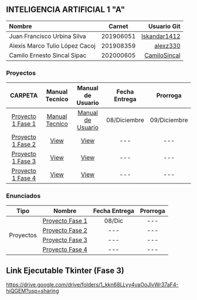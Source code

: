 ## INTELIGENCIA ARTIFICIAL 1 "A"

| Nombre | Carnet | Usuario Git |
| :------ | :-------: | -------: |
| Juan Francisco Urbina Silva  |   201906051   | [Iskandar1412](https://github.com/Iskandar1412) |
| Alexis Marco Tulio López Cacoj  |   201908359   | [alexz330](https://github.com/alexz330) |
| Camilo Ernesto Sincal Sipac | 202000605 | [CamiloSincal](https://github.com/CamiloSincal) |

### Proyectos

|     CARPETA     |   Manual Tecnico | Manual de Usuario  | Fecha Entrega | Prorroga |
| :-------------: | :----:           | :-----------:      | :------:      | :------: |
| [Proyecto 1 Fase 1](./Proyecto/Fase1/iaChat/) | [Manual Tecnico](./Documentacion/Practica/ManualTecnico.md) | [Manual de Usuario](./Documentacion/Practica/ManualUsuario.md) | 08/Diciembre |   09/Diciembre   |
| [Proyecto 1 Fase 2](./)            | [View](.) | [View](.) | --- |   ---   |
| [Proyecto 1 Fase 3](./)            | [View](.) | [View](.) | --- |   ---   |
| [Proyecto 1 Fase 4](./)            | [View](.) | [View](.) | --- |   ---   |

### Enunciados

<table>
    <thead>
        <tr>
            <th>Tipo</th>
            <th>Nombre</th>
            <th>Fecha Entrega</th>
            <th>Prorroga</th>
        </tr>
    </thead>
    <tbody>
        <tr>
            <td rowspan=4 align="center">Proyectos</td>
            <td rowspan=1 align="center"><a href="./Enunciados/[IA1]Fase1.pdf">Proyecto Fase 1</a></td>
            <td align="center">08/Dic</td>
            <td align="center">---</td>
        </tr>
        <tr>
            <td rowspan=1 align="center"><a href="./Enunciados/">Proyecto Fase 2</a></td>
            <td align="center">---</td>
            <td align="center">---</td>
        </tr>
        <tr>
            <td rowspan=1 align="center"><a href="./Enunciados/">Proyecto Fase 3</a></td>
            <td align="center">---</td>
            <td align="center">---</td>
        </tr>
        <tr>
            <td rowspan=1 align="center"><a href="./Enunciados/">Proyecto Fase 4</a></td>
            <td align="center">---</td>
            <td align="center">---</td>
        </tr>
    </tbody>
</table>

## Link Ejecutable Tkinter (Fase 3)

https://drive.google.com/drive/folders/1_kkn68LLyy4vaOoJlvWr37aF4-hiQGEM?usp=sharing
